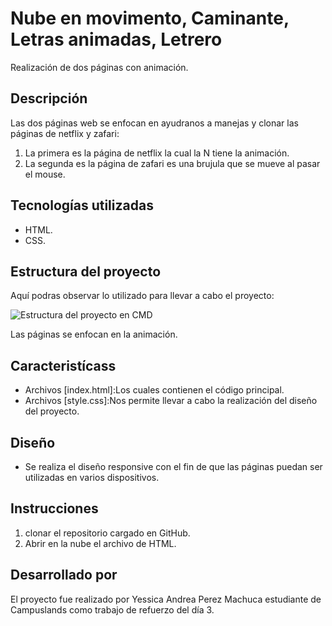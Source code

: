 # Nube en movimento, Caminante, Letras animadas, Letrero
Realización de dos páginas con animación.

## Descripción
Las dos páginas web se enfocan en ayudranos a manejas y clonar las páginas de netflix y zafari:

1. La primera es la página de netflix la cual la N tiene la animación.
2. La segunda es la página de zafari es una brujula que se mueve al pasar el mouse.

## Tecnologías utilizadas
* HTML.
* CSS.

## Estructura del proyecto

Aquí podras observar lo utilizado para llevar a cabo el proyecto:

![Estructura del proyecto en CMD](index-1.png)

Las páginas se enfocan en la animación.

## Caracteristícass
* Archivos [index.html]:Los cuales contienen el código principal.
* Archivos [style.css]:Nos permite llevar a cabo la realización del diseño del proyecto.

## Diseño
* Se realiza el diseño responsive con el fin de que las páginas puedan ser utilizadas en varios dispositivos.

## Instrucciones
1. clonar el repositorio cargado en GitHub.
2. Abrir en la nube el archivo de HTML. 

## Desarrollado por
El proyecto fue realizado por Yessica Andrea Perez Machuca estudiante de Campuslands como trabajo de refuerzo del día 3.
